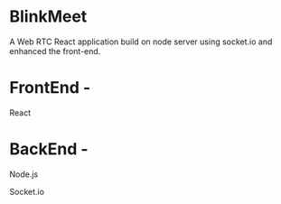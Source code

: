 # BlinkMeet
A Web RTC React application build on node server using socket.io and enhanced the front-end.

# FrontEnd -
React

# BackEnd -
Node.js

Socket.io
